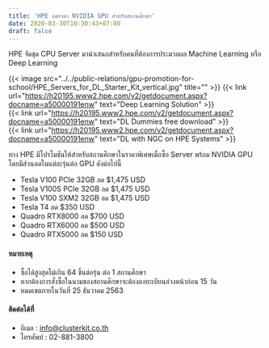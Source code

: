 ```yaml
---
title: 'HPE ลดราคา NVIDIA GPU สำหรับสถานศึกษา'
date: 2020-03-30T10:30:43+07:00
draft: false
---
```


HPE จัดชุด CPU Server มานำเสนอสำหรับคนที่ต้องการประมวลผล Machine Learning หรือ Deep Learning
<!--more--> 

{{< image src="../../public-relations/gpu-promotion-for-school/HPE_Servers_for_DL_Starter_Kit_vertical.jpg" title="" >}}
{{< link url="https://h20195.www2.hpe.com/v2/getdocument.aspx?docname=a50000191enw" text="Deep Learning Solution" >}} <br>
{{< link url="https://h20195.www2.hpe.com/v2/getdocument.aspx?docname=a50000191enw" text="DL Dummies free download" >}} <br>
{{< link url="https://h20195.www2.hpe.com/v2/getdocument.aspx?docname=a50000191enw" text="DL with NGC on HPE Systems" >}}

ทาง HPE มีโปรโมชันให้สำหรับสถานศึกษาในราคาพิเศษเมื่อซื้อ Server พร้อม NVIDIA GPU โดยมีส่วนลดในแต่ละรุ่นต่อ GPU ดังต่อไปนี้

- Tesla V100 PCIe 32GB ลด $1,475 USD
- Tesla V100S PCIe 32GB ลด $1,475 USD
- Tesla V100 SXM2 32GB ลด $1,475 USD
- Tesla T4 ลด $350 USD
- Quadro RTX8000 ลด $700 USD
- Quadro RTX6000 ลด $500 USD
- Quadro RTX5000 ลด $150 USD

#### หมายเหตุ

- ซื้อได้สูงสุดไม่เกิน 64 ชิ้นต่อรุ่น ต่อ 1 สถานศึกษา
- หากต้องการสั่งซื้อในนามของสถานศึกษาจะต้องลงทะเบียนล่วงหน้าก่อน 15 วัน
- หมดเขตภายในวันที่ 25 ธันวาคม 2563

#### ติดต่อได้ที่

- อีเมล : info@clusterkit.co.th
- โทรศัพท์ : 02-881-3800
